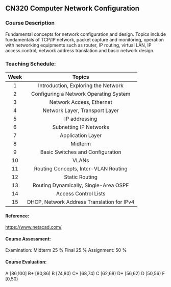 ## CN320 Computer Network Configuration
### Course Description
  Fundamental concepts for network configuration and design. Topics include fundamentals of TCP/IP network, packet capture and monitoring, operation with networking equipments such as router, IP routing, virtual LAN, IP access control, network address translation and basic network design.

### Teaching Schedule: 
| Week | Topics | 
|:--:|:--:|
| 1	| Introduction, Exploring the Network |
| 2 |	Configuring a Network Operating System |
| 3 |	Network Access, Ethernet |
| 4 |	Network Layer, Transport Layer |
| 5 |	IP addressing |
| 6 |	Subnetting IP Networks |
| 7 |	Application Layer |
| 8 |	Midterm |
| 9 |	Basic Switches and Configuration |
| 10 | VLANs |
| 11 | Routing Concepts, Inter-VLAN Routing |
| 12 | Static Routing |
| 13 | Routing Dynamically, Single-Area OSPF |
| 14 | Access Control Lists |
| 15 | DHCP, Network Address Translation for IPv4 |

#### Reference: 
  https://www.netacad.com/

#### Course Assessment: 
  Examination: 	Midterm 25 % 
                Final 25 % 
  Assignment: 	50 %

#### Course Evaluation: 
  A 	[86,100] 
  B+ 	[80,86)
  B 	[74,80)
  C+ 	[68,74)
  C	  [62,68)
  D+ 	[56,62)
  D 	[50,56)
  F 	[0,50)
